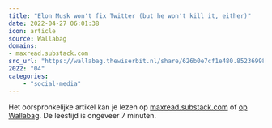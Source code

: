 ```yaml
---
title: "Elon Musk won't fix Twitter (but he won't kill it, either)"
date: 2022-04-27 06:01:38
icon: article
source: Wallabag
domains:
- maxread.substack.com
src_url: "https://wallabag.thewiserbit.nl/share/626b0e7cf1e480.85236998"
2022: "04"
categories:
    - "social-media"
---
```

Het oorspronkelijke artikel kan je lezen op [maxread.substack.com](https://maxread.substack.com/p/elon-musk-wont-fix-twitter-but-he) of [op Wallabag](https://wallabag.thewiserbit.nl/share/626b0e7cf1e480.85236998). De leestijd is ongeveer 7 minuten.